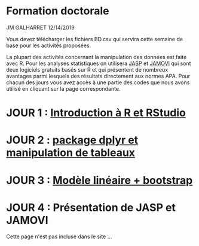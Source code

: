 Formation doctorale
================
JM GALHARRET
12/14/2019

Vous devez télécharger les fichiers BD.csv qui servira cette semaine de base pour les activités proposées.

La plupart des activités concernant la manipulation des données est faite avec R. Pour les analyses statistiques on utilisera [JASP](https://jasp-stats.org) et [JAMOVI](https://www.jamovi.org) qui sont deux logiciels gratuits basés sur R et qui présentent de nombreux avantages parmi lesquels des résultats directement aux normes APA. 
Pour chacun des jours vous avez accès à une partie des codes que nous avons utilisé en cliquant sur la page correspondante. 

# JOUR 1 : [Introduction à R et RStudio](jour1.md)


# JOUR 2 : [package dplyr et manipulation de tableaux](jour2.md)

# JOUR 3 : [Modèle linéaire + bootstrap](https://galharret.github.io/FormationDoctorale.github.io/jour3)

# JOUR 4 : Présentation de JASP et JAMOVI  
Cette page n'est pas incluse dans le site ... 
